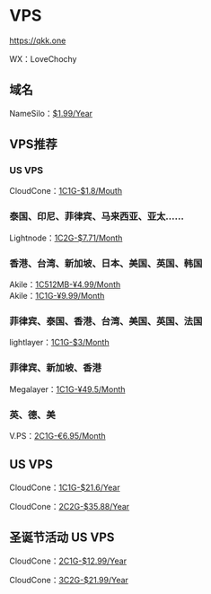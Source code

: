 # VPS
https://qkk.one


WX：LoveChochy

## 域名
NameSilo：[$1.99/Year](https://www.namesilo.com/?rid=285e694it)


## VPS推荐  
### US VPS
CloudCone：[1C1G-$1.8/Mouth](https://app.cloudcone.com.cn/vps/1/create?ref=11052&token=vps-1)  

### 泰国、印尼、菲律宾、马来西亚、亚太……
Lightnode：[1C2G-$7.71/Month](https://www.lightnode.com/?inviteCode=JJI33F&promoteWay=LINK)   


### 香港、台湾、新加坡、日本、美国、英国、韩国
Akile：[1C512MB-¥4.99/Month](https://akile.io/shop/server?type=traffic&areaId=3&nodeId=2&planId=864&aff_code=d73a8ecf-8cf7-43c5-b024-aa50b76ec8b5)  
Akile：[1C1G-¥9.99/Month](https://akile.io/register?aff_code=d73a8ecf-8cf7-43c5-b024-aa50b76ec8b5)

### 菲律宾、泰国、香港、台湾、美国、英国、法国
lightlayer：[1C1G-$3/Month](https://account.lightlayer.net/?affid=171)

### 菲律宾、新加坡、香港
Megalayer：[1C1G-¥49.5/Month](https://account.megalayer.net/aff.php?aff=1678)   

### 英、德、美
V.PS：[2C1G-€6.95/Month](https://vps.hosting/?affid=1504)  

## US VPS 
CloudCone：[1C1G-$21.6/Year](https://app.cloudcone.com.cn/vps/1/create?ref=11052&token=vps-1)  

CloudCone：[2C2G-$35.88/Year](https://app.cloudcone.com.cn/vps/2/create?ref=11052&token=vps-2)


## 圣诞节活动 US VPS
CloudCone：[2C1G-$12.99/Year](https://app.cloudcone.com.cn/vps/349/create?ref=11052&token=xmas-24-ssd-vps-1)  

CloudCone：[3C2G-$21.99/Year](https://app.cloudcone.com.cn/vps/350/create?ref=11052&token=xmas-24-ssd-vps-2)


